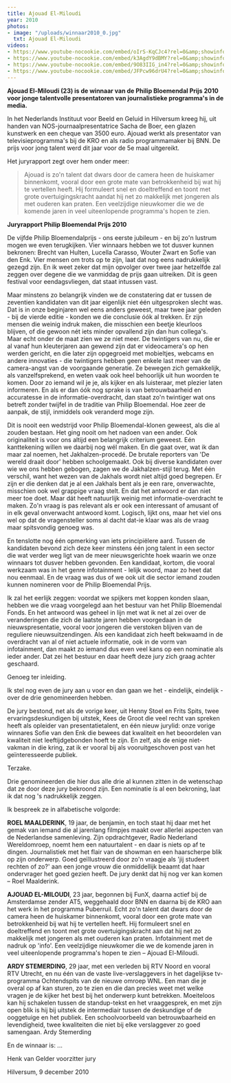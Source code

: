 ```yaml
---
title: Ajouad El-Miloudi
year: 2010
photos:
- image: "/uploads/winnaar2010_0.jpg"
  txt: Ajouad El-Miloudi
videos:
- https://www.youtube-nocookie.com/embed/oIrS-KqCJc4?rel=0&amp;showinfo=0
- https://www.youtube-nocookie.com/embed/k3AgdY9dBMY?rel=0&amp;showinfo=0
- https://www.youtube-nocookie.com/embed/9O83IIG_in4?rel=0&amp;showinfo=0
- https://www.youtube-nocookie.com/embed/JFPcw96drU4?rel=0&amp;showinfo=0
---
```


**Ajouad El-Miloudi (23) is de winnaar van de Philip Bloemendal Prijs 2010 voor jonge talentvolle presentatoren van journalistieke programma's in de media.**

In het Nederlands Instituut voor Beeld en Geluid in Hilversum kreeg hij, uit handen van NOS-journaalpresentatrice Sacha de Boer, een glazen kunstwerk en een cheque van 3500 euro. Ajouad werkt als presentator van televisieprogramma's bij de KRO en als radio programmamaker bij BNN. De prijs voor jong talent werd dit jaar voor de 5e maal uitgereikt.

<!--more-->

Het juryrapport zegt over hem onder meer:

> Ajouad is zo'n talent dat dwars door de camera heen de huiskamer binnenkomt, vooral door een grote mate van betrokkenheid bij wat hij te vertellen heeft. Hij formuleert snel en doeltreffend en toont met grote overtuigingskracht aandat hij net zo makkelijk met jongeren als met ouderen kan praten. Een veelzijdige nieuwkomer die we de komende jaren in veel uiteenlopende programma's hopen te zien.

**Juryrapport Philip Bloemendal Prijs 2010**

De vijfde Philip Bloemendalprijs - ons eerste jubileum - en bij zo'n lustrum mogen we even terugkijken. Vier winnaars hebben we tot dusver kunnen bekronen: Brecht van Hulten, Lucella Carasso, Wouter Zwart en Sofie van den Enk. Vier mensen om trots op te zijn, laat dat nog eens nadrukkelijk gezegd zijn. En ik weet zeker dat mijn opvolger over twee jaar hetzelfde zal zeggen over degene die we vanmiddag de prijs gaan uitreiken. Dit is geen festival voor eendagsvliegen, dat staat intussen vast.

Maar minstens zo belangrijk vinden we de constatering dat er tussen de zeventien kandidaten van dit jaar eigenlijk niet één uitgesproken slecht was. Dat is in onze beginjaren wel eens anders geweest, maar twee jaar geleden - bij de vierde editie - konden we die conclusie óók al trekken. 
Er zijn mensen die weinig indruk maken, die misschien een beetje kleurloos blijven, of die gewoon nét iets minder opvallend zijn dan hun collega's. Maar echt onder de maat zien we ze niet meer. De twintigers van nu, die er al vanaf hun kleuterjaren aan gewend zijn dat er videocamera's op hen werden gericht, en die later zijn opgegroeid met mobieltjes, webcams en andere innovaties - die twintigers hebben geen enkele last meer van de camera-angst van de voorgaande generatie. Ze bewegen zich gemakkelijk, als vanzelfsprekend, en weten vaak ook heel behoorlijk uit hun woorden te komen. Door zo iemand wil je je, als kijker en als luisteraar, met plezier laten informeren. En als er dan óók nog sprake is van betrouwbaarheid en accuratesse in de informatie-overdracht, dan staat zo'n twintiger wat ons betreft zonder twijfel in de traditie van Philip Bloemendal. Hoe zeer de aanpak, de stijl, inmiddels ook veranderd moge zijn. 

Dit is nooit een wedstrijd voor Philip Bloemendal-klonen geweest, als die al zouden bestaan. Het ging nooit om het nadoen van een ander. Ook originaliteit is voor ons altijd een belangrijk criterium geweest. Eén kanttekening willen we daarbij nog wél maken.  En die gaat over, wat ik dan maar zal noemen, het Jakhalzen-procedé. De brutale reporters van 'De wereld draait door' hebben schoolgemaakt. Ook bij diverse kandidaten over wie we ons hebben gebogen, zagen we de Jakhalzen-stijl terug. Met één verschil, want het wezen van de Jakhals wordt niet altijd goed begrepen. Er zijn er die denken dat je al een Jakhals bent als je een rare, onverwachte, misschien ook wel grappige vraag stelt. En dat het antwoord er dan niet meer toe doet. Maar dát heeft natuurlijk weinig met informatie-overdracht te maken. Zo'n vraag is pas relevant als er ook een interessant of amusant of in elk geval onverwacht antwoord komt. Logisch, lijkt ons, maar het viel ons wel op dat de vragensteller soms al dacht dat-ie klaar was als de vraag maar spitsvondig genoeg was.

En tenslotte nog één opmerking van iets principiëlere aard. Tussen de kandidaten bevond zich deze keer minstens één jong talent in een sector die wat verder weg ligt van de meer nieuwsgerichte hoek waarin we onze winnaars tot dusver hebben gevonden. Een kandidaat, kortom, die vooral werkzaam was in het genre infotainment - lelijk woord, maar zo heet dat nou eenmaal. En de vraag was dus of we ook uit die sector iemand zouden kunnen nomineren voor de Philip Bloemendal Prijs. 

Ik zal het eerlijk zeggen: voordat we spijkers met koppen konden slaan, hebben we die vraag voorgelegd aan het bestuur van het Philip Bloemendal Fonds. En het antwoord was geheel in lijn met wat ik net al zei over de veranderingen die zich de laatste jaren hebben voorgedaan in de nieuwspresentatie, vooral voor jongeren die verstoken blijven van de reguliere nieuwsuitzendingen.  Als een kandidaat zich heeft bekwaamd in de overdracht van al of niet actuele informatie, ook in de vorm van infotainment, dan maakt zo iemand dus even veel kans op een nominatie als ieder ander. Dat zei het bestuur en daar heeft deze jury zich graag achter geschaard.

Genoeg ter inleiding.

Ik stel nog even de jury aan u voor en dan gaan we het - eindelijk, eindelijk - over de drie genomineerden hebben.

De jury bestond, net als de vorige keer, uit Henny Stoel en Frits Spits, twee ervaringsdeskundigen bij uitstek, Kees de Groot die veel recht van spreken heeft als opleider van presentatietalent, en één nieuw jurylid: onze vorige winnares Sofie van den Enk die bewees dat kwaliteit en het beoordelen van kwaliteit niet leeftijdgebonden hoeft te zijn. En zelf, als de enige niet-vakman in die kring, zat ik er vooral bij als vooruitgeschoven post van het geïnteresseerde publiek.

Terzake.

Drie genomineerden die hier dus alle drie al kunnen zitten in de wetenschap dat ze door deze jury bekroond zijn. Een nominatie ís al een bekroning, laat ik dat nog 's nadrukkelijk zeggen.

Ik bespreek ze in alfabetische volgorde:

**ROEL MAALDERINK**, 19 jaar, de benjamin, en toch staat hij daar met het gemak van iemand die al jarenlang filmpjes maakt over allerlei aspecten van de Nederlandse samenleving. Zijn opdrachtgever, Radio Nederland Wereldomroep, noemt hem een natuurtalent - en daar is niets op af te dingen. Journalistiek met het flair van de showman en een haarscherpe blik op zijn onderwerp. Goed geïllustreerd door zo'n vraagje als 'jij studeert rechten of zo?' aan een jonge vrouw die onmiddellijk beaamt dat haar ondervrager het goed gezien heeft. De jury denkt dat hij nog ver kan komen – 
Roel Maalderink.

**AJOUAD EL-MILOUDI**, 23 jaar, begonnen bij FunX, daarna actief bij de Amsterdamse zender AT5, weggehaald door BNN en daarna bij de KRO aan het werk in het programma Puberruil. Echt zo'n talent dat dwars door de camera heen de huiskamer binnenkomt, vooral door een grote mate van betrokkenheid bij wat hij te vertellen heeft. Hij formuleert snel en doeltreffend en toont met grote overtuigingskracht aan dat hij net zo makkelijk met jongeren als met ouderen kan praten. Infotainment met de nadruk op 'info'. Een veelzijdige nieuwkomer die we de komende jaren in veel uiteenlopende programma's hopen te zien – 
Ajouad El-Miloudi.

**ARDY STEMERDING**, 29 jaar, met een verleden bij RTV Noord en vooral RTV Utrecht, en nu één van de vaste live-verslaggevers in het dagelijkse tv-programma Ochtendspits van de nieuwe omroep WNL. Een man die je overal op af kan sturen, zo te zien en die dan precies weet met welke vragen je de kijker het best bij het onderwerp kunt betrekken. Moeiteloos kan hij schakelen tussen de standup-tekst en het vraaggesprek, en met zijn open blik is hij bij uitstek de intermediair tussen de deskundige of de ooggetuige en het publiek. Een schoolvoorbeeld van betrouwbaarheid en levendigheid, twee kwaliteiten die niet bij elke verslaggever zo goed samengaan.
Ardy Stemerding

En de winnaar is: ... 
 
Henk van Gelder
voorzitter jury 

Hilversum, 9 december 2010

